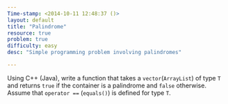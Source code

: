 ```yaml
---
Time-stamp: <2014-10-11 12:48:37 ()>
layout: default
title: "Palindrome"
resource: true
problem: true
difficulty: easy
desc: "Simple programming problem involving palindromes"

---
```


Using C++ (Java), write a function that takes a `vector`(`ArrayList`)
of type `T` and returns `true` if the container is a palindrome and
`false` otherwise. Assume that `operator ==` (`equals()`) is defined
for type `T`.
